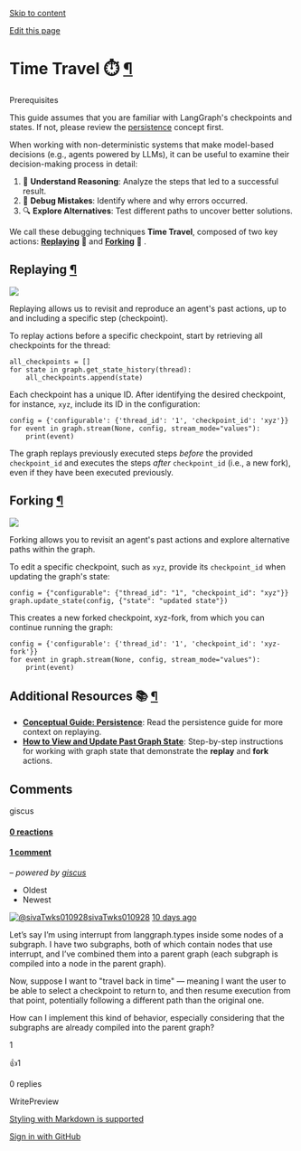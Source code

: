 [Skip to content](https://langchain-ai.github.io/langgraph/concepts/time-travel/#time-travel)

[Edit this page](https://github.com/langchain-ai/langgraph/edit/main/docs/docs/concepts/time-travel.md "Edit this page")

# Time Travel ⏱️ [¶](https://langchain-ai.github.io/langgraph/concepts/time-travel/\#time-travel "Permanent link")

Prerequisites

This guide assumes that you are familiar with LangGraph's checkpoints and states. If not, please review the [persistence](https://langchain-ai.github.io/langgraph/concepts/persistence/) concept first.

When working with non-deterministic systems that make model-based decisions (e.g., agents powered by LLMs), it can be useful to examine their decision-making process in detail:

1. 🤔 **Understand Reasoning**: Analyze the steps that led to a successful result.
2. 🐞 **Debug Mistakes**: Identify where and why errors occurred.
3. 🔍 **Explore Alternatives**: Test different paths to uncover better solutions.

We call these debugging techniques **Time Travel**, composed of two key actions: [**Replaying**](https://langchain-ai.github.io/langgraph/concepts/time-travel/#replaying) 🔁 and [**Forking**](https://langchain-ai.github.io/langgraph/concepts/time-travel/#forking) 🔀 .

## Replaying [¶](https://langchain-ai.github.io/langgraph/concepts/time-travel/\#replaying "Permanent link")

![](https://langchain-ai.github.io/langgraph/concepts/img/human_in_the_loop/replay.png)

Replaying allows us to revisit and reproduce an agent's past actions, up to and including a specific step (checkpoint).

To replay actions before a specific checkpoint, start by retrieving all checkpoints for the thread:

```md-code__content
all_checkpoints = []
for state in graph.get_state_history(thread):
    all_checkpoints.append(state)

```

Each checkpoint has a unique ID. After identifying the desired checkpoint, for instance, `xyz`, include its ID in the configuration:

```md-code__content
config = {'configurable': {'thread_id': '1', 'checkpoint_id': 'xyz'}}
for event in graph.stream(None, config, stream_mode="values"):
    print(event)

```

The graph replays previously executed steps _before_ the provided `checkpoint_id` and executes the steps _after_ `checkpoint_id` (i.e., a new fork), even if they have been executed previously.

## Forking [¶](https://langchain-ai.github.io/langgraph/concepts/time-travel/\#forking "Permanent link")

![](https://langchain-ai.github.io/langgraph/concepts/img/human_in_the_loop/forking.png)

Forking allows you to revisit an agent's past actions and explore alternative paths within the graph.

To edit a specific checkpoint, such as `xyz`, provide its `checkpoint_id` when updating the graph's state:

```md-code__content
config = {"configurable": {"thread_id": "1", "checkpoint_id": "xyz"}}
graph.update_state(config, {"state": "updated state"})

```

This creates a new forked checkpoint, xyz-fork, from which you can continue running the graph:

```md-code__content
config = {'configurable': {'thread_id': '1', 'checkpoint_id': 'xyz-fork'}}
for event in graph.stream(None, config, stream_mode="values"):
    print(event)

```

## Additional Resources 📚 [¶](https://langchain-ai.github.io/langgraph/concepts/time-travel/\#additional-resources "Permanent link")

- [**Conceptual Guide: Persistence**](https://langchain-ai.github.io/langgraph/concepts/persistence/#replay): Read the persistence guide for more context on replaying.
- [**How to View and Update Past Graph State**](https://langchain-ai.github.io/langgraph/how-tos/human_in_the_loop/time-travel/): Step-by-step instructions for working with graph state that demonstrate the **replay** and **fork** actions.

## Comments

giscus

#### [0 reactions](https://github.com/langchain-ai/langgraph/discussions/4261)

#### [1 comment](https://github.com/langchain-ai/langgraph/discussions/4261)

_– powered by [giscus](https://giscus.app/)_

- Oldest
- Newest

[![@sivaTwks010928](https://avatars.githubusercontent.com/u/178696152?v=4)sivaTwks010928](https://github.com/sivaTwks010928) [10 days ago](https://github.com/langchain-ai/langgraph/discussions/4261#discussioncomment-12823748)

Let’s say I’m using interrupt from langgraph.types inside some nodes of a subgraph. I have two subgraphs, both of which contain nodes that use interrupt, and I’ve combined them into a parent graph (each subgraph is compiled into a node in the parent graph).

Now, suppose I want to "travel back in time" — meaning I want the user to be able to select a checkpoint to return to, and then resume execution from that point, potentially following a different path than the original one.

How can I implement this kind of behavior, especially considering that the subgraphs are already compiled into the parent graph?

1

👍1

0 replies

WritePreview

[Styling with Markdown is supported](https://guides.github.com/features/mastering-markdown/ "Styling with Markdown is supported")

[Sign in with GitHub](https://giscus.app/api/oauth/authorize?redirect_uri=https%3A%2F%2Flangchain-ai.github.io%2Flanggraph%2Fconcepts%2Ftime-travel%2F)